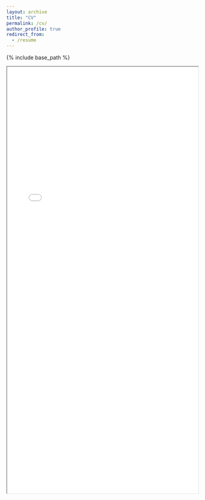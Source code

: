 ```yaml
---
layout: archive
title: "CV"
permalink: /cv/
author_profile: true
redirect_from:
  - /resume
---
```


{% include base_path %}

<iframe src="/files/paper1.pdf" width="100%" height="1122px">
    </iframe>